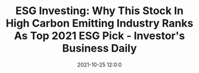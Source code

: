 ---
"title": "ESG Investing: Why This Stock In High Carbon Emitting Industry Ranks As Top 2021 ESG Pick - Investor's Business Daily"
"date": "2021-10-25 12:0:0"
"feed_name": "GOOGLENEWSINDUSTRIAL"
"feed_website": "https://news.google.com/search?q=industrial%2Bincident&hl=en-US&gl=US&ceid=US:en"
"feed_rss": "https://news.google.com/rss/search?q=industrial%2Bincident&hl=en-US&gl=US&ceid=US:en"
"link": "https://www.investors.com/news/why-this-stock-in-high-carbon-emitting-industry-ranks-as-top-2021-esg-pick/"
"source": "{'href': 'https://www.investors.com', 'title': 'Investor's Business Daily'}"
"file": "_posts/2021-1-1-c064988c325f98308bf61615815edec49970f917.md"
"accident": "0"
"drilling": "0"
"dead": "0"
"injured": "0"
"arrested": "0"
"place": "unknown place"
"where": "unknown site"
"causes": "unknown"
"place_uri": "unknown place"
---